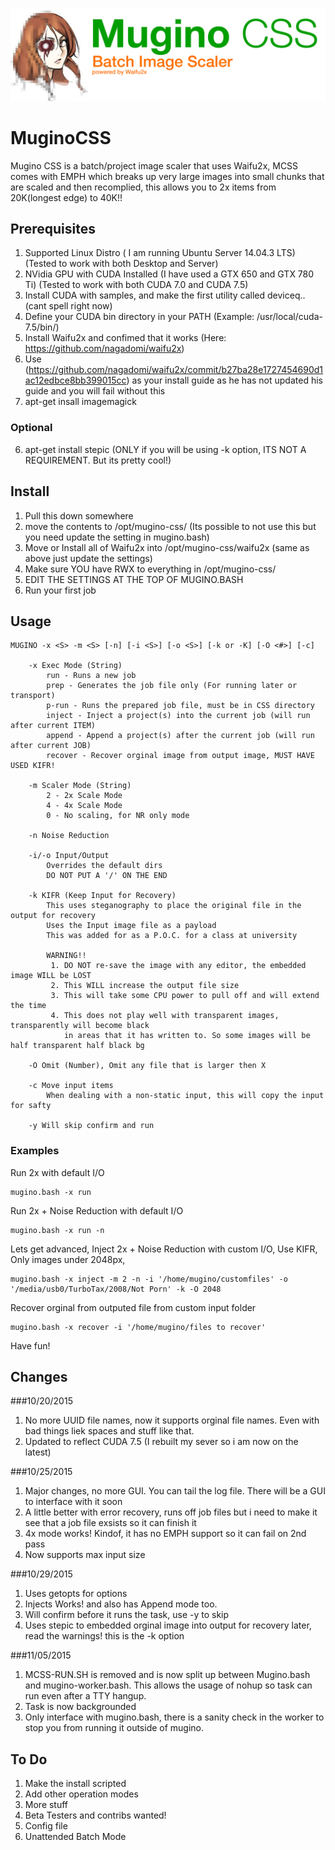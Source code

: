 ![My image](https://github.com/UiharuKazari2008/MuginoCSS/blob/master/img/MuginoCCS.jpg)
# MuginoCSS
Mugino CSS is a batch/project image scaler that uses Waifu2x, MCSS comes with EMPH which breaks up very large images into small chunks that are scaled and then recomplied, this allows you to 2x items from 20K(longest edge) to 40K!!

## Prerequisites
1. Supported Linux Distro ( I am running Ubuntu Server 14.04.3 LTS) (Tested to work with both Desktop and Server)
2. NVidia GPU with CUDA Installed (I have used a GTX 650 and GTX 780 Ti) (Tested to work with both CUDA 7.0 and CUDA 7.5)
  1. Install CUDA with samples, and make the first utility called deviceq.. (cant spell right now)
3. Define your CUDA bin directory in your PATH (Example: /usr/local/cuda-7.5/bin/)
4. Install Waifu2x and confimed that it works (Here: https://github.com/nagadomi/waifu2x)
  1. Use (https://github.com/nagadomi/waifu2x/commit/b27ba28e1727454690d1ac12edbce8bb399015cc) as your install guide as he has not updated his guide and you will fail without this
5. apt-get insall imagemagick

### Optional
6. apt-get install stepic (ONLY if you will be using -k option, ITS NOT A REQUIREMENT. But its pretty cool!)

## Install
1. Pull this down somewhere
2. move the contents to /opt/mugino-css/ (Its possible to not use this but you need update the setting in mugino.bash)
3. Move or Install all of Waifu2x into /opt/mugino-css/waifu2x (same as above just update the settings)
4. Make sure YOU have RWX to everything in /opt/mugino-css/
5. EDIT THE SETTINGS AT THE TOP OF MUGINO.BASH
6. Run your first job

## Usage
```
MUGINO -x <S> -m <S> [-n] [-i <S>] [-o <S>] [-k or -K] [-O <#>] [-c]

	-x Exec Mode (String)
		run - Runs a new job
		prep - Generates the job file only (For running later or transport)
		p-run - Runs the prepared job file, must be in CSS directory
		inject - Inject a project(s) into the current job (will run after current ITEM)
		append - Append a project(s) after the current job (will run after current JOB)
		recover - Recover orginal image from output image, MUST HAVE USED KIFR!

	-m Scaler Mode (String)
		2 - 2x Scale Mode
		4 - 4x Scale Mode
		0 - No scaling, for NR only mode

	-n Noise Reduction

	-i/-o Input/Output
		Overrides the default dirs
		DO NOT PUT A '/' ON THE END 

	-k KIFR (Keep Input for Recovery)
		This uses steganography to place the original file in the output for recovery
		Uses the Input image file as a payload
		This was added for as a P.O.C. for a class at university

		WARNING!!
		 1. DO NOT re-save the image with any editor, the embedded image WILL be LOST
		 2. This WILL increase the output file size
		 3. This will take some CPU power to pull off and will extend the time
		 4. This does not play well with transparent images, transparently will become black
		    in areas that it has written to. So some images will be half transparent half black bg

	-O Omit (Number), Omit any file that is larger then X

	-c Move input items
		When dealing with a non-static input, this will copy the input for safty

	-y Will skip confirm and run
```

### Examples

Run 2x with default I/O
```
mugino.bash -x run
```
Run 2x + Noise Reduction with default I/O
```
mugino.bash -x run -n
```
Lets get advanced, Inject 2x + Noise Reduction with custom I/O, Use KIFR, Only images under 2048px, 
```
mugino.bash -x inject -m 2 -n -i '/home/mugino/customfiles' -o '/media/usb0/TurboTax/2008/Not Porn' -k -O 2048 
```
Recover orginal from outputed file from custom input folder
```
mugino.bash -x recover -i '/home/mugino/files to recover'
```
Have fun!

## Changes

###10/20/2015
1. No more UUID file names, now it supports orginal file names. Even with bad things liek spaces and stuff like that.
2. Updated to reflect CUDA 7.5 (I rebuilt my sever so i am now on the latest)

###10/25/2015
1. Major changes, no more GUI. You can tail the log file. There will be a GUI to interface with it soon
2. A little better with error recovery, runs off job files but i need to make it see that a job file exsists so it can finish it
3. 4x mode works! Kindof, it has no EMPH support so it can fail on 2nd pass
4. Now supports max input size

###10/29/2015
1. Uses getopts for options
2. Injects Works! and also has Append mode too.
3. Will confirm before it runs the task, use -y to skip
4. Uses stepic to embedded orginal image into output for recovery later, read the warnings! this is the -k option

###11/05/2015
1. MCSS-RUN.SH is removed and is now split up between Mugino.bash and mugino-worker.bash. This allows the usage of nohup so task can run even after a TTY hangup.
2. Task is now backgrounded
3. Only interface with mugino.bash, there is a sanity check in the worker to stop you from running it outside of mugino.
  
## To Do
1. Make the install scripted
8. Add other operation modes
10. More stuff
11. Beta Testers and contribs wanted!
12. Config file
13. Unattended Batch Mode